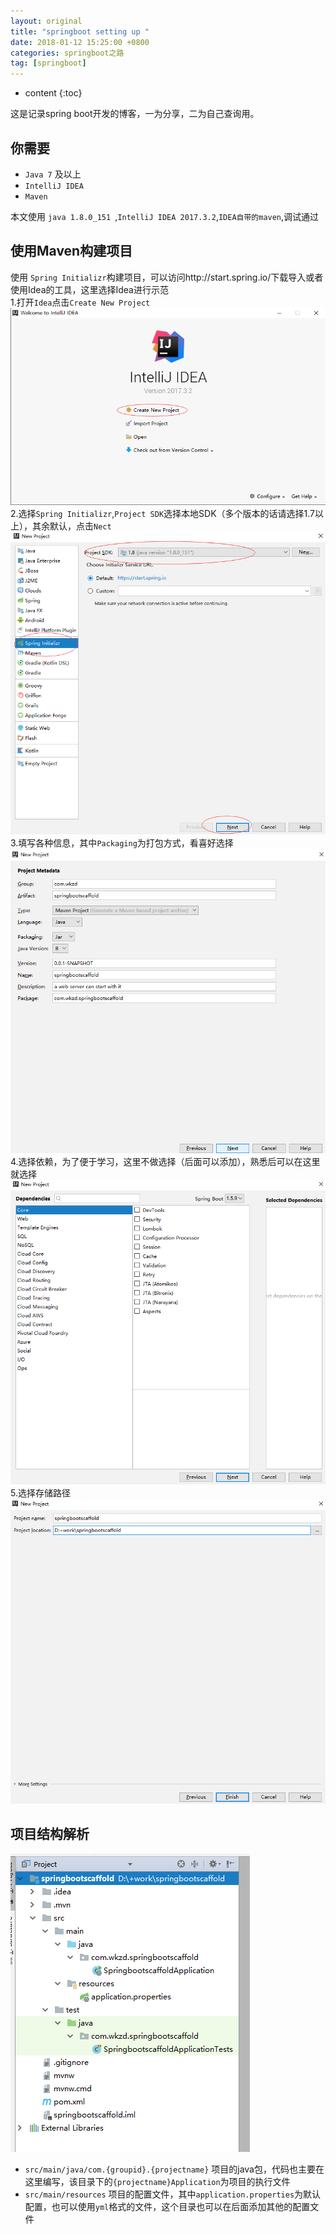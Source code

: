 ```yaml
---
layout: original
title: "springboot setting up "
date: 2018-01-12 15:25:00 +0800 
categories: springboot之路
tag: [springboot]
---
```

* content
{:toc}

这是记录spring boot开发的博客，一为分享，二为自己查询用。 

<!-- more -->
## 你需要
+ ```Java 7``` 及以上  
+ ```IntelliJ IDEA ```
+ ```Maven ```  

本文使用 ```java 1.8.0_151 ```,```IntelliJ IDEA 2017.3.2```,```IDEA自带的maven```,调试通过
<!-- TOC -->

## 使用Maven构建项目 
使用 ```Spring Initializr```构建项目，可以访问http://start.spring.io/下载导入或者使用Idea的工具，这里选择Idea进行示范  
1.打开```Idea```点击```Create New Project```
![](/img_blog/spring-boot/2018-01-12-1.png)  
2.选择```Spring Initializr```,```Project SDK```选择本地SDK（多个版本的话请选择1.7以上），其余默认，点击```Nect```
![](/img_blog/spring-boot/2018-01-12-2.png)  
3.填写各种信息，其中```Packaging```为打包方式，看喜好选择
![](/img_blog/spring-boot/2018-01-12-3.png)  
4.选择依赖，为了便于学习，这里不做选择（后面可以添加），熟悉后可以在这里就选择
![](/img_blog/spring-boot/2018-01-12-4.png)
5.选择存储路径
![](/img_blog/spring-boot/2018-01-12-5.png)
## 项目结构解析
![](/img_blog/spring-boot/2018-01-12-6.png)  
+ ```src/main/java/com.{groupid}.{projectname}``` 项目的java包，代码也主要在这里编写，该目录下的```{projectname}Application```为项目的执行文件  
+ ```src/main/resources``` 项目的配置文件，其中```application.properties```为默认配置，也可以使用```yml```格式的文件，这个目录也可以在后面添加其他的配置文件 